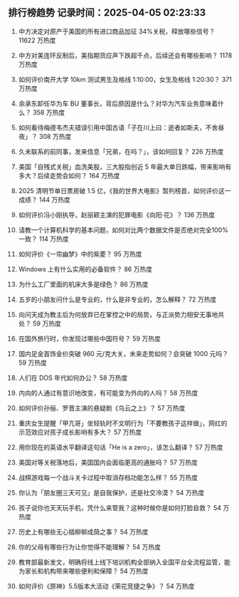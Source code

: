 
## 排行榜趋势 记录时间：2025-04-05 02:23:33
  
  1. 中方决定对原产于美国的所有进口商品加征 34%关税，释放哪些信号？ 11622 万热度
    
  2. 中方对美连环反制后，美指期货应声下跌超千点，后续还会有哪些影响？ 1178 万热度
    
  3. 如何评价南开大学 10km 测试男生及格线 1:10:00，女生及格线 1:20:30？ 371 万热度
    
  4. 余承东卸任华为车 BU 董事长，背后原因是什么？对华为汽车业务意味着什么？ 358 万热度
    
  5. 如何看待梅德韦杰夫错误引用中国古语「子在川上曰：逝者如斯夫，不舍昼夜」？ 308 万热度
    
  6. 久未联系的前同事，发来信息「兄弟，在吗？」，该如何回复？ 226 万热度
    
  7. 美国「自残式关税」血洗美股，三大股指创近 5 年最大单日跌幅，带来影响有多大？后续走势会如何？ 164 万热度
    
  8. 2025 清明节单日票房破 1.5 亿，《我的世界大电影》暂列榜首，如何评价这一成绩？ 144 万热度
    
  9. 如何评价冯小刚执导，赵丽颖主演的犯罪电影《向阳·花》？ 136 万热度
    
  10. 请教一个计算机科学的基本问题，如何对比两个数据文件是否绝对完全100%一致？ 114 万热度
    
  11. 如何评价《一帘幽梦》中的紫菱？ 95 万热度
    
  12. Windows 上有什么实用的必备软件？ 86 万热度
    
  13. 为什么工厂里面的机床大多是绿色？ 86 万热度
    
  14. 五岁的小朋友问什么是专业的，什么是非专业的，怎么解释？ 72 万热度
    
  15. 向问天成为教主后为何放弃已在掌控之中的局势，与正派势力相安无事地共处？ 59 万热度
    
  16. 在国外旅行时，你发现过哪些中国符号？ 59 万热度
    
  17. 国内足金首饰金价突破 960 元/克大关，未来走势如何？会突破 1000 元吗？ 59 万热度
    
  18. 人们在 DOS 年代如何办公？ 58 万热度
    
  19. 内向的人通过有意识地改变，有可能变为外向的人吗？ 58 万热度
    
  20. 如何评价孙俪、罗晋主演的悬疑剧《乌云之上》？ 57 万热度
    
  21. 重庆女生提醒「甲亢哥」坐轻轨时不文明行为「不要教孩子这样做」，网红的示范效应对孩子成长影响有多大？ 57 万热度
    
  22. 用你现在的英语水平翻译这句话「He is a zero」，该怎么翻译？ 57 万热度
    
  23. 美国对等关税落地后，美国国内会面临更高的通胀吗？ 57 万热度
    
  24. 战棋游戏每一个战斗关卡过程中取消存档功能怎么样？ 55 万热度
    
  25. 你认为「朋友圈三天可见」是自我保护，还是社交冷漠？ 54 万热度
    
  26. 孩子说你也天天玩手机，凭什么来管我？这种时候你是如何打脸自救？ 54 万热度
    
  27. 历史上有哪些无心插柳柳成荫之事？ 54 万热度
    
  28. 你的父母有哪些行为让你觉得不能理解？ 54 万热度
    
  29. 教育部最新发文，明确将线上线下培训机构全部纳入全国平台全流程监管，能为家长和机构带来哪些便利和保障？ 54 万热度
    
  30. 如何评价《原神》5.5版本大活动《荣花竞捷之争》？ 54 万热度
    